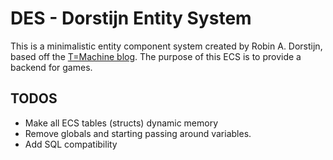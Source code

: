 # DES - Dorstijn Entity System
This is a minimalistic entity component system created by Robin A. Dorstijn, based off the [T=Machine blog](http://t-machine.org). The purpose of this ECS is to provide a backend for games.

## TODOS
- Make all ECS tables (structs) dynamic memory
- Remove globals and starting passing around variables.
- Add SQL compatibility 
